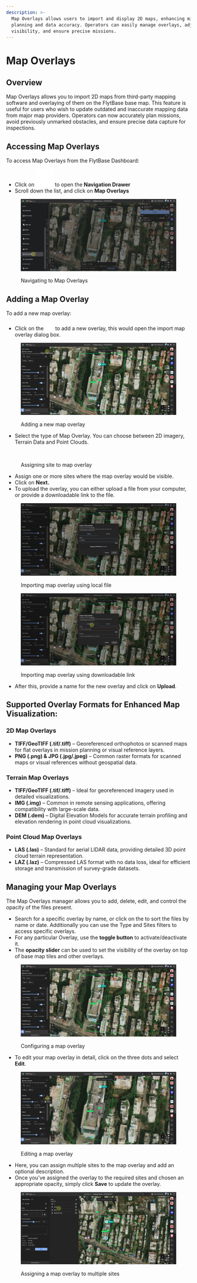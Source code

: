 ```yaml
---
description: >-
  Map Overlays allows users to import and display 2D maps, enhancing mission
  planning and data accuracy. Operators can easily manage overlays, adjust
  visibility, and ensure precise missions.
---
```


# Map Overlays

## Overview

Map Overlays allows you to import 2D maps from third-party mapping software and overlaying of them on the FlytBase base map. This feature is useful for users who wish to update outdated and inaccurate mapping data from major map providers. Operators can now accurately plan missions, avoid previously unmarked obstacles, and ensure precise data capture for inspections.&#x20;

## Accessing Map Overlays

To access Map Overlays from the FlytBase Dashboard:

* Click on <img src="../.gitbook/assets/Hamburger Menu.svg" alt="" data-size="line"> to open the **Navigation Drawer**
* Scroll down the list, and click on **Map Overlays**

<figure><img src="../.gitbook/assets/image (601).png" alt=""><figcaption><p>Navigating to Map Overlays</p></figcaption></figure>

## Adding a Map Overlay

To add a new map overlay:

* Click on the ![](<../.gitbook/assets/Create Add (1).png>) to add a new overlay, this would open the import map overlay dialog box.&#x20;

<figure><img src="../.gitbook/assets/image (602).png" alt=""><figcaption><p>Adding a new map overlay</p></figcaption></figure>

* Select the type of Map Overlay. You can choose between 2D imagery, Terrain Data and Point Clouds.

<figure><img src="../.gitbook/assets/Image 4-22-25 at 3.25 PM.jpeg" alt=""><figcaption><p>Assigning site to map overlay</p></figcaption></figure>

* Assign one or more sites where the map overlay would be visible.
* Click on **Next.**
* To upload the overlay, you can either upload a file from your computer, or provide a downloadable link to the file.

<figure><img src="../.gitbook/assets/image (610).png" alt=""><figcaption><p>Importing map overlay using local file</p></figcaption></figure>

<figure><img src="../.gitbook/assets/image (607).png" alt=""><figcaption><p>Importing map overlay using downloadable link</p></figcaption></figure>

* After this, provide a name for the new overlay and click on **Upload**.

## Supported Overlay Formats for Enhanced Map Visualization:

### **2D Map Overlays**

* **TIFF/GeoTIFF (.tif/.tiff)** – Georeferenced orthophotos or scanned maps for flat overlays in mission planning or visual reference layers.
* **PNG (.png) & JPG (.jpg/.jpeg)** – Common raster formats for scanned maps or visual references without geospatial data.

### **Terrain** Map Overlays

* **TIFF/GeoTIFF (.tif/.tiff)** – Ideal for georeferenced imagery used in detailed visualizations.
* **IMG (.img)** – Common in remote sensing applications, offering compatibility with large-scale data.
* **DEM (.dem)** – Digital Elevation Models for accurate terrain profiling and elevation rendering in point cloud visualizations.

### **Point Cloud Map Overlays**

* **LAS (.las)** – Standard for aerial LIDAR data, providing detailed 3D point cloud terrain representation.
* **LAZ (.laz)** – Compressed LAS format with no data loss, ideal for efficient storage and transmission of survey-grade datasets.

## Managing your Map Overlays

The Map Overlays manager allows you to add, delete, edit, and control the opacity of the files present.&#x20;

* Search for a specific overlay by name, or click on the to sort the files by name or date. Additionally you can use the Type and Sites filters to access specific overlays.
* For any particular Overlay, use the **toggle button** to activate/deactivate it.
* The **opacity slider** can be used to set the visibility of the overlay on top of base map tiles and other overlays.

<figure><img src="../.gitbook/assets/image (613).png" alt=""><figcaption><p>Configuring a map overlay</p></figcaption></figure>

* To edit your map overlay in detail, click on the three dots and select **Edit**.

<figure><img src="../.gitbook/assets/image (611).png" alt=""><figcaption><p>Editing a map overlay</p></figcaption></figure>

* Here, you can assign multiple sites to the map overlay and add an optional description.
* Once you’ve assigned the overlay to the required sites and chosen an appropriate opacity, simply click **Save** to update the overlay.

<figure><img src="../.gitbook/assets/image (614).png" alt=""><figcaption><p>Assigning a map overlay to multiple sites</p></figcaption></figure>
